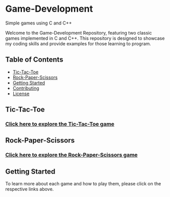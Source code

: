 # Game-Development
Simple games using C and C++

Welcome to the Game-Development Repository, featuring two classic games implemented in C and C++. This repository is designed to showcase my coding skills and provide examples for those learning to program.

## Table of Contents

- [Tic-Tac-Toe](#tic-tac-toe)
- [Rock-Paper-Scissors](#rock-paper-scissors)
- [Getting Started](#getting-started)
- [Contributing](#contributing)
- [License](#license)

## Tic-Tac-Toe

### [Click here to explore the Tic-Tac-Toe game](tic-tac-toe/README.md)

## Rock-Paper-Scissors

### [Click here to explore the Rock-Paper-Scissors game](rock-paper-scissors/README.md)

## Getting Started

To learn more about each game and how to play them, please click on the respective links above.


